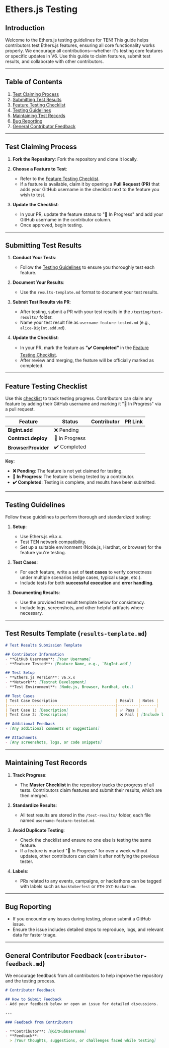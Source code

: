 # Ethers.js Testing

## Introduction

Welcome to the Ethers.js testing guidelines for TEN! This guide helps contributors test Ethers.js features, ensuring all core functionality works properly. We encourage all contributions—whether it's testing core features or specific updates in V6. Use this guide to claim features, submit test results, and collaborate with other contributors.

---

## Table of Contents

1. [Test Claiming Process](#test-claiming-process)
2. [Submitting Test Results](#submitting-test-results)
3. [Feature Testing Checklist](#feature-testing-checklist)
4. [Testing Guidelines](#testing-guidelines)
5. [Maintaining Test Records](#maintaining-test-records)
6. [Bug Reporting](#bug-reporting)
7. [General Contributor Feedback](#general-contributor-feedback)

---

## Test Claiming Process

1. **Fork the Repository**: Fork the repository and clone it locally.
   
2. **Choose a Feature to Test**:
   - Refer to the [Feature Testing Checklist](#feature-testing-checklist).
   - If a feature is available, claim it by opening a **Pull Request (PR)** that adds your GitHub username in the checklist next to the feature you wish to test.

3. **Update the Checklist**:
   - In your PR, update the feature status to "🔄 In Progress" and add your GitHub username in the contributor column.
   - Once approved, begin testing.

---

## Submitting Test Results

1. **Conduct Your Tests**:
   - Follow the [Testing Guidelines](#testing-guidelines) to ensure you thoroughly test each feature.

2. **Document Your Results**:
   - Use the `results-template.md` format to document your test results.

3. **Submit Test Results via PR**:
   - After testing, submit a PR with your test results in the `/testing/test-results/` folder.
   - Name your test result file as `username-feature-tested.md` (e.g., `alice-BigInt.add.md`).

4. **Update the Checklist**:
   - In your PR, mark the feature as **"✔️ Completed"** in the [Feature Testing Checklist](#feature-testing-checklist).
   - After review and merging, the feature will be officially marked as completed.

---

## Feature Testing Checklist

Use this [checklist](#feature-testing-checklist) to track testing progress. Contributors can claim any feature by adding their GitHub username and marking it "🔄 In Progress" via a pull request.

| Feature                                  | Status          | Contributor          | PR Link |
|------------------------------------------|-----------------|----------------------|---------|
| **BigInt.add**                           | ❌ Pending      |                      |         |
| **Contract.deploy**                      | 🔄 In Progress  |                      |         |
| **BrowserProvider**                      | ✔️ Completed     |                      |         |

**Key**:
- **❌ Pending**: The feature is not yet claimed for testing.
- **🔄 In Progress**: The feature is being tested by a contributor.
- **✔️ Completed**: Testing is complete, and results have been submitted.

---

## Testing Guidelines

Follow these guidelines to perform thorough and standardized testing:

1. **Setup**:
   - Use Ethers.js v6.x.x.
   - Test TEN network compatibility.
   - Set up a suitable environment (Node.js, Hardhat, or browser) for the feature you're testing.

2. **Test Cases**:
   - For each feature, write a set of **test cases** to verify correctness under multiple scenarios (edge cases, typical usage, etc.).
   - Include tests for both **successful execution** and **error handling**.

3. **Documenting Results**:
   - Use the provided test result template below for consistency.
   - Include logs, screenshots, and other helpful artifacts where necessary.

---

## Test Results Template (`results-template.md`)

```markdown
# Test Results Submission Template

## Contributor Information
- **GitHub Username**: [Your Username]
- **Feature Tested**: [Feature Name, e.g., `BigInt.add`]

## Test Setup
- **Ethers.js Version**: v6.x.x
- **Network**: [Testnet Development]
- **Test Environment**: [Node.js, Browser, Hardhat, etc.]

## Test Cases
| Test Case Description                          | Result  | Notes |
|------------------------------------------------|---------|-------|
| Test Case 1: [Description]                     | ✅ Pass |       |
| Test Case 2: [Description]                     | ❌ Fail | [Include logs or details about the failure] |

## Additional Feedback
- [Any additional comments or suggestions]

## Attachments
- [Any screenshots, logs, or code snippets]
```

---

## Maintaining Test Records

1. **Track Progress**:
   - The **Master Checklist** in the repository tracks the progress of all tests. Contributors claim features and submit their results, which are then merged.

2. **Standardize Results**:
   - All test results are stored in the `/test-results/` folder, each file named `username-feature-tested.md`.

3. **Avoid Duplicate Testing**:
   - Check the checklist and ensure no one else is testing the same feature.
   - If a feature is marked "🔄 In Progress" for over a week without updates, other contributors can claim it after notifying the previous tester.

4. **Labels**:
   - PRs related to any events, campaigns, or hackathons can be tagged with labels such as `hacktoberfest` or `ETH-XYZ-Hackathon`.

---

## Bug Reporting

- If you encounter any issues during testing, please submit a GitHub issue.
- Ensure the issue includes detailed steps to reproduce, logs, and relevant data for faster triage.

---

## General Contributor Feedback (`contributor-feedback.md`)

We encourage feedback from all contributors to help improve the repository and the testing process.

```markdown
# Contributor Feedback

## How to Submit Feedback
- Add your feedback below or open an issue for detailed discussions.

---

### Feedback from Contributors

- **Contributor**: [@GitHubUsername]
- **Feedback**: 
  > [Your thoughts, suggestions, or challenges faced while testing]
```
